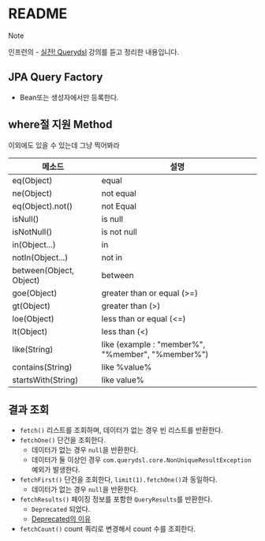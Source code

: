 # README
> [!NOTE]
> 인프런의 - [실전! Querydsl](https://www.inflearn.com/course/querydsl-%EC%8B%A4%EC%A0%84/dashboard) 강의를 듣고 정리한 내용입니다.

## JPA Query Factory

- Bean또는 생성자에서만 등록한다.

## where절 지원 Method
이외에도 있을 수 있는데 그냥 찍어봐라  

| 메소드                     | 설명                                                |
|-------------------------|---------------------------------------------------|
| eq(Object)              | equal                                             |
| ne(Object)              | not equal                                         |
| eq(Object).not()        | not Equal                                         |
| isNull()                | is null                                           |
| isNotNull()             | is not null                                       |
| in(Object...)           | in                                                |
| notIn(Object...)        | not in                                            |
| between(Object, Object) | between                                           |
| goe(Object)             | greater than or equal (>=)                        |
| gt(Object)              | greater than (>)                                  |
| loe(Object)             | less than or equal (<=)                           |
| lt(Object)              | less than (<)                                     |
| like(String)            | like (example : "member%", "%member", "%member%") |
| contains(String)        | like %value%                                      |
| startsWith(String)      | like value%                                       |


## 결과 조회
- `fetch()` 리스트를 조회하며, 데이터가 없는 경우 빈 리스트를 반환한다.
- `fetchOne()` 단건을 조회한다.
  - 데이터가 없는 경우 `null`을 반환한다.
  - 데이터가 둘 이상인 경우 `com.querydsl.core.NonUniqueResultException` 예외가 발생한다.
- `fetchFirst()` 단건을 조회한다, `limit(1).fetchOne()`과 동일하다.
  - 데이터가 없는 경우 `null`을 반환한다.
- `fetchResults()` 페이징 정보를 포함한 `QueryResults`를 반환한다.
  - `Deprecated` 되었다.
  - [Deprecated의 이유](https://velog.io/@nestour95/QueryDsl-fetchResults%EA%B0%80-deprecated-%EB%90%9C-%EC%9D%B4%EC%9C%A0)
- `fetchCount()` count 쿼리로 변경해서 count 수를 조회한다.
